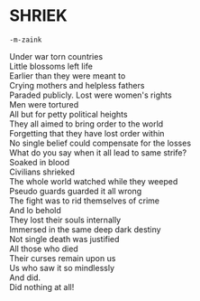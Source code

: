 # SHRIEK
    -m-zaink 

Under war torn countries  
Little blossoms left life  
Earlier than they were meant to  
Crying mothers and helpless fathers  
Paraded publicly. Lost were women's rights  
Men were tortured  
All but for petty political heights  
They all aimed to bring order to the world  
Forgetting that they have lost order within  
No single belief could compensate for the losses  
What do you say when it all lead to same strife?  
Soaked in blood  
Civilians shrieked  
The whole world watched while they weeped  
Pseudo guards guarded it all wrong  
The fight was to rid themselves of crime  
And lo behold  
They lost their souls internally  
Immersed in the same deep dark destiny  
Not single death was justified  
All those who died  
Their curses remain upon us  
Us who saw it so mindlessly  
And did.  
Did nothing at all!  